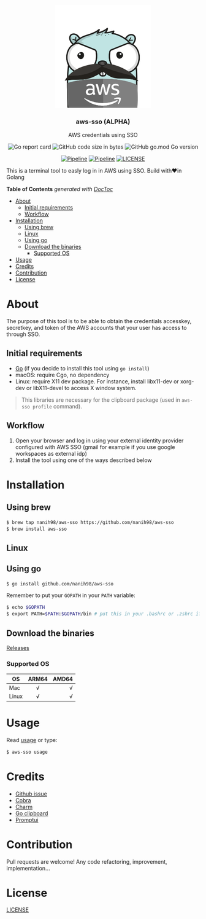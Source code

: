 <p align="center" >
  <img src="logo.png" alt="logo" width="250"/>
  <h3 align="center">aws-sso (ALPHA)</h3>
  <p align="center">AWS credentials using SSO</p>
</p>

<p align="center" >
  <img alt="Go report card" src="https://goreportcard.com/badge/github.com/nanih98/aws-sso">
  <img alt="GitHub code size in bytes" src="https://img.shields.io/github/languages/code-size/nanih98/aws-sso">
  <img alt="GitHub go.mod Go version" src="https://img.shields.io/github/go-mod/go-version/nanih98/aws-sso">
</p>

<p align="center" >
<a href="https://github.com/nanih98/aws-sso/actions/workflows/releases.yml"><img alt="Pipeline" src="https://github.com/nanih98/aws-sso/actions/workflows/releases.yml/badge.svg"></a>
<a href="https://github.com/nanih98/aws-sso/actions/workflows/lint.yml"><img alt="Pipeline" src="https://github.com/nanih98/aws-sso/actions/workflows/lint.yml/badge.svg"></a>
<a href="https://github.com/nanih98/aws-sso/blob/main/LICENSE"><img alt="LICENSE" src="https://img.shields.io/github/license/nanih98/aws-sso"></a>
</p>

This is a terminal tool to easly log in in AWS using SSO. Build with❤️in Golang

<!-- START doctoc generated TOC please keep comment here to allow auto update -->
<!-- DON'T EDIT THIS SECTION, INSTEAD RE-RUN doctoc TO UPDATE -->
**Table of Contents**  *generated with [DocToc](https://github.com/thlorenz/doctoc)*

- [About](#about)
  - [Initial requirements](#initial-requirements)
  - [Workflow](#workflow)
- [Installation](#installation)
  - [Using brew](#using-brew)
  - [Linux](#linux)
  - [Using go](#using-go)
  - [Download the binaries](#download-the-binaries)
    - [Supported OS](#supported-os)
- [Usage](#usage)
- [Credits](#credits)
- [Contribution](#contribution)
- [License](#license)

<!-- END doctoc generated TOC please keep comment here to allow auto update -->

# About
The purpose of this tool is to be able to obtain the credentials accesskey, secretkey, and token of the AWS accounts that your user has access to through SSO.

## Initial requirements

* [Go](https://go.dev/doc/install) (if you decide to install this tool using `go install`)
* macOS: require Cgo, no dependency
* Linux: require X11 dev package. For instance, install libx11-dev or xorg-dev or libX11-devel to access X window system.

> This libraries are necessary for the clipboard package (used in `aws-sso profile` command).

## Workflow

1. Open your browser and log in using your external identity provider configured with AWS SSO (gmail for example if you use google workspaces as external idp)
2. Install the tool using one of the ways described below

# Installation

## Using brew

```bash
$ brew tap nanih98/aws-sso https://github.com/nanih98/aws-sso
$ brew install aws-sso
```

## Linux



## Using go

```bash
$ go install github.com/nanih98/aws-sso
```

Remember to put your `GOPATH` in your `PATH` variable:

```bash
$ echo $GOPATH
$ export PATH=$PATH:$GOPATH/bin # put this in your .bashrc or .zshrc if needed
```

## Download the binaries

[Releases](https://github.com/nanih98/aws-sso/releases)

### Supported OS

| OS        | ARM64 | AMD64 |
|-----------|:-----:|------:|
| Mac       |  √    |   √   |
| Linux     |  √    |   √   |

# Usage

Read [usage](./docs/usage.md) or type:

```bash
$ aws-sso usage
```

# Credits 

- [Github issue](https://github.com/aws/aws-sdk-go-v2/issues/1222)
- [Cobra](https://github.com/spf13/cobra)
- [Charm](https://charm.sh/)
- [Go clipboard](https://github.com/golang-design/clipboard)
- [Promptui](https://github.com/manifoldco/promptui)

# Contribution

Pull requests are welcome! Any code refactoring, improvement, implementation...

# License

[LICENSE](./LICENSE)